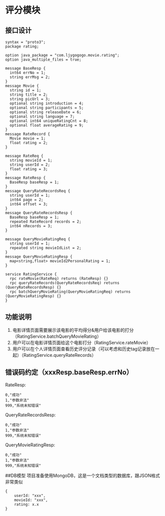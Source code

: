 # 评分模块
## 接口设计
```
syntax = "proto3";
package rating;

option java_package = "com.ljygogogo.movie.rating";
option java_multiple_files = true;

message BaseResp {
  int64 errNo = 1;
  string errMsg = 2;
}
message Movie {
  string id = 1;
  string title = 2;
  string picUrl = 3;
  optional string introduction = 4;
  optional string participants = 5;
  optional string releaseDate = 6;
  optional string language = 7;
  optional int64 uniqueRatingCnt = 8;
  optional float averageRating = 9;
}
message RateRecord {
  Movie movie = 1;
  float rating = 2;
}

message RateReq {
  string movieId = 1;
  string userId = 2;
  float rating = 3;
}
message RateResp {
  BaseResp baseResp = 1;
}
message QueryRateRecordsReq {
  string userId = 1;
  int64 page = 2;
  int64 offset = 3;
}
message QueryRateRecordsResp {
  BaseResp baseResp = 1;
  repeated RateRecord records = 2;
  int64 nRecords = 3;
}

message QueryMovieRatingReq {
  string userId = 1;
  repeated string movieIdList = 2;
}
message QueryMovieRatingResp {
  map<string,float> movieId2PersonalRating = 1;
}

service RatingService {
  rpc rateMovie(RateReq) returns (RateResp) {}
  rpc queryRateRecords(QueryRateRecordsReq) returns (QueryRateRecordsResp) {}
  rpc batchQueryMovieRating(QueryMovieRatingReq) returns (QueryMovieRatingResp) {}
}
```

## 功能说明
1. 电影详情页面需要展示该电影的平均得分&用户给该电影的打分（RatingService.batchQueryMovieRating）
2. 用户可以在电影详情页面给这个电影打分（RatingService.rateMovie）
3. 用户可以在个人详情页面查看历史评分记录（可以考虑和历史tag记录放在一起）（RatingService.queryRateRecords）

## 错误码约定（xxxResp.baseResp.errNo）
RateResp:
```
0,"成功"
1,"参数非法"
999,"系统未知错误"
```
QueryRateRecordsResp:
```
0,"成功"
1,"参数非法"
999,"系统未知错误"
```
QueryMovieRatingResp:
```
0,"成功"
1,"参数非法"
999,"系统未知错误"
```

##DB模型
项目准备使用MongoDB，这是一个文档类型的数据库，跟JSON格式非常类似
```
{
    userId: "xxx",
    movieId: "xxx",
    rating: x.x
}
```
